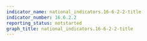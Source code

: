 ```yaml
---
indicator_name: national_indicators.16-6-2-2-title
indicator_number: 16.6.2.2
reporting_status: notstarted
graph_title: national_indicators.16-6-2-2-title
---
```


